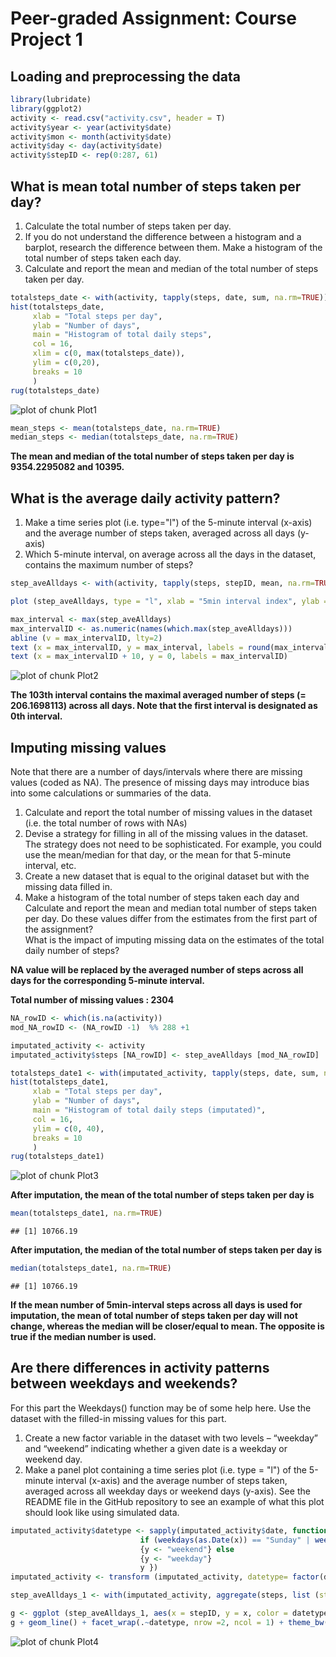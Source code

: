 Peer-graded Assignment: Course Project 1
===========================================================





## Loading and preprocessing the data    


```r
library(lubridate)
library(ggplot2)
activity <- read.csv("activity.csv", header = T)
activity$year <- year(activity$date)
activity$mon <- month(activity$date)
activity$day <- day(activity$date)
activity$stepID <- rep(0:287, 61)
```



## What is mean total number of steps taken per day?  

1. Calculate the total number of steps taken per day.    
2. If you do not understand the difference between a histogram and a barplot, research the difference between them. Make a histogram of the total number of steps taken each day.  
3. Calculate and report the mean and median of the total number of steps taken per day.  


```r
totalsteps_date <- with(activity, tapply(steps, date, sum, na.rm=TRUE))
hist(totalsteps_date, 
     xlab = "Total steps per day", 
     ylab = "Number of days", 
     main = "Histogram of total daily steps", 
     col = 16,
     xlim = c(0, max(totalsteps_date)),
     ylim = c(0,20),
     breaks = 10
     )
rug(totalsteps_date)
```

![plot of chunk Plot1](figure/Plot1-1.png)

```r
mean_steps <- mean(totalsteps_date, na.rm=TRUE)
median_steps <- median(totalsteps_date, na.rm=TRUE)
```

**The mean and median of the total number of steps taken per day is 9354.2295082 and 10395.**



## What is the average daily activity pattern?  

1. Make a time series plot (i.e. type="l") of the 5-minute interval (x-axis) and the average number of steps taken, averaged across all days (y-axis)  
2. Which 5-minute interval, on average across all the days in the dataset, contains the maximum number of steps?  


```r
step_aveAlldays <- with(activity, tapply(steps, stepID, mean, na.rm=TRUE))

plot (step_aveAlldays, type = "l", xlab = "5min interval index", ylab = "Average number of steps across all days", main = "Average Daily Activity Pattern")

max_interval <- max(step_aveAlldays)
max_intervalID <- as.numeric(names(which.max(step_aveAlldays)))
abline (v = max_intervalID, lty=2)
text (x = max_intervalID, y = max_interval, labels = round(max_interval, digits =2) )
text (x = max_intervalID + 10, y = 0, labels = max_intervalID)
```

![plot of chunk Plot2](figure/Plot2-1.png)

**The 103th interval contains the maximal averaged number of steps (= 206.1698113) across all days. Note that the first interval is designated as 0th interval.** 



## Imputing missing values

Note that there are a number of days/intervals where there are missing values (coded as NA). The presence of missing days may introduce bias into some calculations or summaries of the data.  

1. Calculate and report the total number of missing values in the dataset (i.e. the total number of rows with NAs)  
2. Devise a strategy for filling in all of the missing values in the dataset. The strategy does not need to be sophisticated. For example, you could use the mean/median for that day, or the mean for that 5-minute interval, etc.  
3. Create a new dataset that is equal to the original dataset but with the missing data filled in.  
4. Make a histogram of the total number of steps taken each day and Calculate and report the mean and median total number of steps taken per day. Do these values differ from the estimates from the first part of the assignment?   
   What is the impact of imputing missing data on the estimates of the total daily number of steps?   
   
**NA value will be replaced by the averaged number of steps across all days for the corresponding 5-minute interval.**  

**Total number of missing values : 2304**  


```r
NA_rowID <- which(is.na(activity))
mod_NA_rowID <- (NA_rowID -1)  %% 288 +1

imputated_activity <- activity
imputated_activity$steps [NA_rowID] <- step_aveAlldays [mod_NA_rowID]

totalsteps_date1 <- with(imputated_activity, tapply(steps, date, sum, na.rm=TRUE))
hist(totalsteps_date1, 
     xlab = "Total steps per day", 
     ylab = "Number of days", 
     main = "Histogram of total daily steps (imputated)", 
     col = 16,
     ylim = c(0, 40),
     breaks = 10
     )
rug(totalsteps_date1)
```

![plot of chunk Plot3](figure/Plot3-1.png)

**After imputation, the mean of the total number of steps taken per day is**

```r
mean(totalsteps_date1, na.rm=TRUE)
```

```
## [1] 10766.19
```

**After imputation, the median of the total number of steps taken per day is**

```r
median(totalsteps_date1, na.rm=TRUE)
```

```
## [1] 10766.19
```



**If the mean number of 5min-interval steps across all days is used for imputation, the mean of total number of steps taken per day will not change, whereas the median will be closer/equal to mean. The opposite is true if the median number is used.**  


## Are there differences in activity patterns between weekdays and weekends?
For this part the Weekdays() function may be of some help here. Use the dataset with the filled-in missing values for this part.

1. Create a new factor variable in the dataset with two levels – “weekday” and “weekend” indicating whether a given date is a weekday or weekend day.  
2. Make a panel plot containing a time series plot (i.e. type = "l") of the 5-minute interval (x-axis) and the average number of steps taken, averaged across all weekday days or weekend days (y-axis). See the README file in the GitHub repository to see an example of what this plot should look like using simulated data.  


```r
imputated_activity$datetype <- sapply(imputated_activity$date, function (x) {
                             if (weekdays(as.Date(x)) == "Sunday" | weekdays(as.Date(x))  == "Saturday") 
                             {y <- "weekend"} else
                             {y <- "weekday"}
                             y })
imputated_activity <- transform (imputated_activity, datetype= factor(datetype))

step_aveAlldays_1 <- with(imputated_activity, aggregate(steps, list (stepID = stepID , datetype = datetype), mean, na.rm=TRUE))

g <- ggplot (step_aveAlldays_1, aes(x = stepID, y = x, color = datetype))
g + geom_line() + facet_wrap(.~datetype, nrow =2, ncol = 1) + theme_bw(base_size = 10) + labs (x = "5min interval index", y = "Average number of steps", title = "Average Daily Activity Pattern by Datetype")
```

![plot of chunk Plot4](figure/Plot4-1.png)



